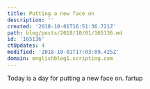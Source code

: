 ```yaml
---
title: Putting a new face on
description: ''
created: '2018-10-01T16:51:36.721Z'
path: blog/posts/2018/10/01/165136.md
id: '165136'
ctUpdates: 4
modified: '2018-10-01T17:03:09.425Z'
domain: englishblog1.scripting.com
---
```

Today is a day for putting a new face on. fartup